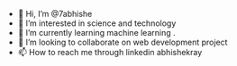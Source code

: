 - 👋 Hi, I’m @7abhishe
- 👀 I’m interested in science and technology
- 🌱 I’m currently learning machine learning .
- 💞️ I’m looking to collaborate on web development project
- 📫 How to reach me through linkedin abhishekray

<!---
7abhishe/7abhishe is a ✨ special ✨ repository because its `README.md` (this file) appears on your GitHub profile.
You can click the Preview link to take a look at your changes.
--->
